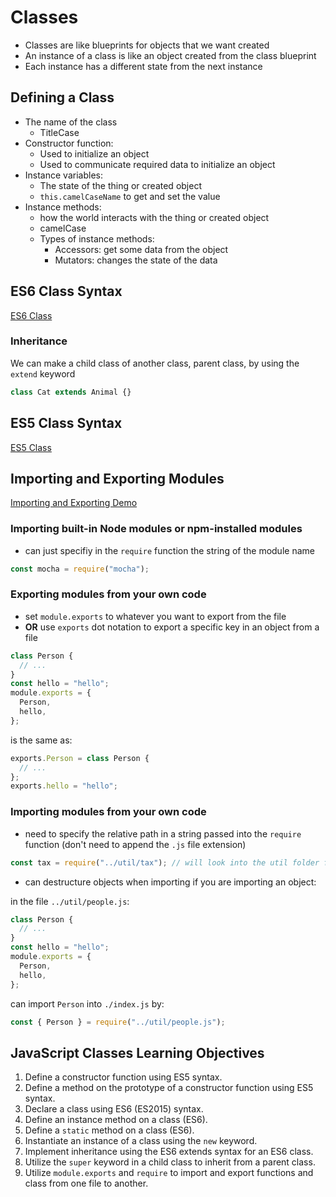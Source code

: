 # Classes

- Classes are like blueprints for objects that we want created
- An instance of a class is like an object created from the class blueprint
- Each instance has a different state from the next instance

## Defining a Class

- The name of the class
  - TitleCase
- Constructor function:
  - Used to initialize an object
  - Used to communicate required data to initialize an object
- Instance variables:
  - The state of the thing or created object
  - `this.camelCaseName` to get and set the value
- Instance methods:
  - how the world interacts with the thing or created object
  - camelCase
  - Types of instance methods:
    - Accessors: get some data from the object
    - Mutators: changes the state of the data

## ES6 Class Syntax

[ES6 Class]

### Inheritance

We can make a child class of another class, parent class, by using the `extend` keyword

```javascript
class Cat extends Animal {}
```

## ES5 Class Syntax

[ES5 Class]

## Importing and Exporting Modules

[Importing and Exporting Demo]

### Importing built-in Node modules or npm-installed modules

- can just specifiy in the `require` function the string of the module name

```javascript
const mocha = require("mocha");
```

### Exporting modules from your own code

- set `module.exports` to whatever you want to export from the file
- **OR** use `exports` dot notation to export a specific key in an object from a file

```javascript
class Person {
  // ...
}
const hello = "hello";
module.exports = {
  Person,
  hello,
};
```

is the same as:

```javascript
exports.Person = class Person {
  // ...
};
exports.hello = "hello";
```

### Importing modules from your own code

- need to specify the relative path in a string passed into the `require` function (don't need to append the `.js` file extension)

```javascript
const tax = require("../util/tax"); // will look into the util folder for tax.js
```

- can destructure objects when importing if you are importing an object:

in the file `../util/people.js`:

```javascript
class Person {
  // ...
}
const hello = "hello";
module.exports = {
  Person,
  hello,
};
```

can import `Person` into `./index.js` by:

```javascript
const { Person } = require("../util/people.js");
```

## JavaScript Classes Learning Objectives

1. Define a constructor function using ES5 syntax.
2. Define a method on the prototype of a constructor function using ES5 syntax.
3. Declare a class using ES6 (ES2015) syntax.
4. Define an instance method on a class (ES6).
5. Define a `static` method on a class (ES6).
6. Instantiate an instance of a class using the `new` keyword.
7. Implement inheritance using the ES6 extends syntax for an ES6 class.
8. Utilize the `super` keyword in a child class to inherit from a parent class.
9. Utilize `module.exports` and `require` to import and export functions and class from one file to another.

[es5 class]: ./es5_classes.js
[es6 class]: ./es6_classes.js
[importing and exporting demo]: ./index.js
